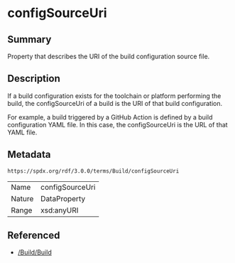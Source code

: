 <!-- Automatically generated by spec-parser v2.3.0 on 2024-07-09T12:43:38.633388+00:00 -->
<!-- SPDX-License-Identifier: Community-Spec-1.0 -->

# configSourceUri

## Summary

Property that describes the URI of the build configuration source file.


## Description

If a build configuration exists for the toolchain or platform performing the
build, the configSourceUri of a build is the URI of that build configuration.

For example, a build triggered by a GitHub Action is defined by a build
configuration YAML file. In this case, the configSourceUri is the URL of that
YAML file.


## Metadata

`https://spdx.org/rdf/3.0.0/terms/Build/configSourceUri`


| | |
|---|---|
| Name | configSourceUri |
| Nature | DataProperty |
| Range | xsd:anyURI |




## Referenced

- [/Build/Build](../../Build/Classes/Build.md)

